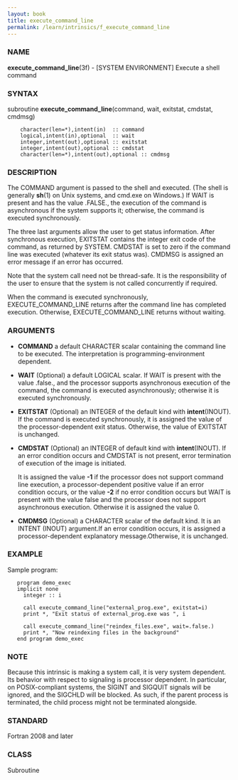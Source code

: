 ```yaml
---
layout: book
title: execute_command_line
permalink: /learn/intrinsics/f_execute_command_line
---
```

### NAME

**execute\_command\_line**(3f) - \[SYSTEM
ENVIRONMENT\] Execute a shell command

### SYNTAX

subroutine **execute\_command\_line**(command, wait, exitstat, cmdstat,
cmdmsg)

```
    character(len=*),intent(in)  :: command
    logical,intent(in),optional  :: wait
    integer,intent(out),optional :: exitstat
    integer,intent(out),optional :: cmdstat
    character(len=*),intent(out),optional :: cmdmsg
```

### DESCRIPTION

The COMMAND argument is passed to the shell and executed. (The shell is
generally **sh**(1) on Unix systems, and cmd.exe on Windows.) If WAIT is
present and has the value .FALSE., the execution of the command is
asynchronous if the system supports it; otherwise, the command is
executed synchronously.

The three last arguments allow the user to get status information. After
synchronous execution, EXITSTAT contains the integer exit code of the
command, as returned by SYSTEM. CMDSTAT is set to zero if the command
line was executed (whatever its exit status was). CMDMSG is assigned an
error message if an error has occurred.

Note that the system call need not be thread-safe. It is the
responsibility of the user to ensure that the system is not called
concurrently if required.

When the command is executed synchronously, EXECUTE\_COMMAND\_LINE
returns after the command line has completed execution. Otherwise,
EXECUTE\_COMMAND\_LINE returns without waiting.

### ARGUMENTS

  - **COMMAND**
    a default CHARACTER scalar containing the command line to be
    executed. The interpretation is programming-environment dependent.

  - **WAIT**
    (Optional) a default LOGICAL scalar. If WAIT is present with the
    value .false., and the processor supports asynchronous execution of
    the command, the command is executed asynchronously; otherwise it is
    executed synchronously.

  - **EXITSTAT**
    (Optional) an INTEGER of the default kind with **intent**(INOUT). If
    the command is executed synchronously, it is assigned the value of
    the processor-dependent exit status. Otherwise, the value of
    EXITSTAT is unchanged.

  - **CMDSTAT**
    (Optional) an INTEGER of default kind with **intent**(INOUT). If an
    error condition occurs and CMDSTAT is not present, error termination
    of execution of the image is initiated.

    It is assigned the value **-1** if the processor does not support
    command line execution, a processor-dependent positive value if an
    error condition occurs, or the value **-2** if no error condition
    occurs but WAIT is present with the value false and the processor
    does not support asynchronous execution. Otherwise it is assigned
    the value 0.

  - **CMDMSG**
    (Optional) a CHARACTER scalar of the default kind. It is an INTENT
    (INOUT) argument.If an error condition occurs, it is assigned a
    processor-dependent explanatory message.Otherwise, it is unchanged.

### EXAMPLE

Sample program:

```
   program demo_exec
   implicit none
     integer :: i

     call execute_command_line("external_prog.exe", exitstat=i)
     print *, "Exit status of external_prog.exe was ", i

     call execute_command_line("reindex_files.exe", wait=.false.)
     print *, "Now reindexing files in the background"
   end program demo_exec
```

### NOTE

Because this intrinsic is making a system call, it is very system
dependent. Its behavior with respect to signaling is processor
dependent. In particular, on POSIX-compliant systems, the SIGINT and
SIGQUIT signals will be ignored, and the SIGCHLD will be blocked. As
such, if the parent process is terminated, the child process might not
be terminated alongside.

### STANDARD

Fortran 2008 and later

### CLASS

Subroutine
